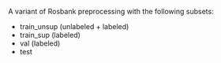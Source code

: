 A variant of Rosbank preprocessing with the following subsets:
- train_unsup (unlabeled + labeled)
- train_sup (labeled)
- val (labeled)
- test
